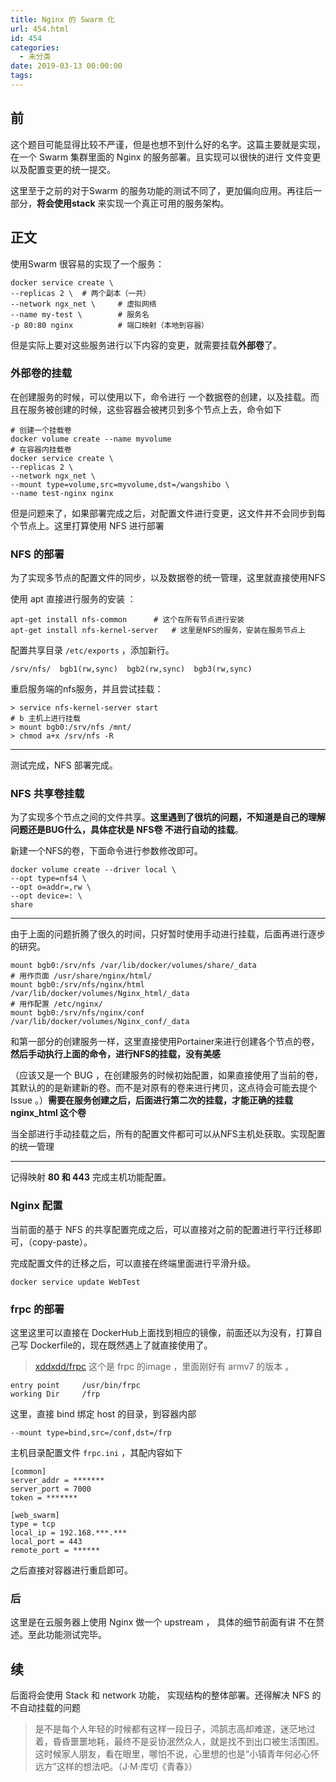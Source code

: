 ```yaml
---
title: Nginx 的 Swarm 化
url: 454.html
id: 454
categories:
  - 未分类
date: 2019-03-13 00:00:00
tags:
---
```


前
-

这个题目可能显得比较不严谨，但是也想不到什么好的名字。这篇主要就是实现，在一个 Swarm 集群里面的 Nginx 的服务部署。且实现可以很快的进行 文件变更以及配置变更的统一提交。

这里至于之前的对于Swarm 的服务功能的测试不同了，更加偏向应用。再往后一部分，**将会使用stack** 来实现一个真正可用的服务架构。

正文
--

使用Swarm 很容易的实现了一个服务：

    docker service create \
    --replicas 2 \  # 两个副本（一共）
    --network ngx_net \     # 虚拟网络
    --name my-test \        # 服务名
    -p 80:80 nginx          # 端口映射（本地到容器）

但是实际上要对这些服务进行以下内容的变更，就需要挂载**外部卷**了。

### 外部卷的挂载

在创建服务的时候，可以使用以下，命令进行 一个数据卷的创建，以及挂载。而且在服务被创建的时候，这些容器会被拷贝到多个节点上去，命令如下

    # 创建一个挂载卷
    docker volume create --name myvolume
    # 在容器内挂载卷
    docker service create \
    --replicas 2 \
    --network ngx_net \
    --mount type=volume,src=myvolume,dst=/wangshibo \
    --name test-nginx nginx

但是问题来了，如果部署完成之后，对配置文件进行变更，这文件并不会同步到每个节点上。这里打算使用 NFS 进行部署

### NFS 的部署

为了实现多节点的配置文件的同步，以及数据卷的统一管理，这里就直接使用NFS

使用 apt 直接进行服务的安装 ：

    apt-get install nfs-common      # 这个在所有节点进行安装
    apt-get install nfs-kernel-server   # 这里是NFS的服务，安装在服务节点上

配置共享目录 `/etc/exports` ，添加新行。

    /srv/nfs/  bgb1(rw,sync)  bgb2(rw,sync)  bgb3(rw,sync)

重启服务端的nfs服务，并且尝试挂载：

    > service nfs-kernel-server start
    # b 主机上进行挂载
    > mount bgb0:/srv/nfs /mnt/
    > chmod a+x /srv/nfs -R

* * *

测试完成，NFS 部署完成。

### NFS 共享卷挂载

为了实现多个节点之间的文件共享。**这里遇到了很坑的问题，不知道是自己的理解问题还是BUG什么，具体症状是 NFS卷 不进行自动的挂载**。

新建一个NFS的卷，下面命令进行参数修改即可。

    docker volume create --driver local \
    --opt type=nfs4 \
    --opt o=addr=,rw \
    --opt device=: \
    share

* * *

由于上面的问题折腾了很久的时间，只好暂时使用手动进行挂载，后面再进行逐步的研究。

    mount bgb0:/srv/nfs /var/lib/docker/volumes/share/_data
    # 用作页面 /usr/share/nginx/html/
    mount bgb0:/srv/nfs/nginx/html /var/lib/docker/volumes/Nginx_html/_data
    # 用作配置 /etc/nginx/
    mount bgb0:/srv/nfs/nginx/conf /var/lib/docker/volumes/Nginx_conf/_data

和第一部分的创建服务一样，这里直接使用Portainer来进行创建各个节点的卷，**然后手动执行上面的命令，进行NFS的挂载，没有美感**

（应该又是一个 BUG ，在创建服务的时候初始配置，如果直接使用了当前的卷，其默认的的是新建新的卷。而不是对原有的卷来进行拷贝，这点待会可能去提个 Issue 。）**需要在服务创建之后，后面进行第二次的挂载，才能正确的挂载 nginx_html 这个卷**

当全部进行手动挂载之后，所有的配置文件都可可以从NFS主机处获取。实现配置的统一管理

* * *

记得映射 **80 和 443** 完成主机功能配置。

### Nginx 配置

当前面的基于 NFS 的共享配置完成之后，可以直接对之前的配置进行平行迁移即可，（copy-paste）。

完成配置文件的迁移之后，可以直接在终端里面进行平滑升级。

    docker service update WebTest

### frpc 的部署

这里这里可以直接在 DockerHub上面找到相应的镜像，前面还以为没有，打算自己写 Dockerfile的，现在既然遇上了就直接使用了。

> [xddxdd/frpc](https://hub.docker.com/r/xddxdd/frpc/tags) 这个是 frpc 的image ，里面刚好有 armv7 的版本 。

    entry point     /usr/bin/frpc
    working Dir     /frp
    

这里，直接 bind 绑定 host 的目录，到容器内部

    --mount type=bind,src=/conf,dst=/frp
    

主机目录配置文件 `frpc.ini` ，其配内容如下

    [common]
    server_addr = *******
    server_port = 7000
    token = *******
    
    [web_swarm]
    type = tcp
    local_ip = 192.168.***.***
    local_port = 443
    remote_port = ******
    

之后直接对容器进行重启即可。

### 后

这里是在云服务器上使用 Nginx 做一个 upstream ， 具体的细节前面有讲 不在赘述。至此功能测试完毕。

续
-

后面将会使用 Stack 和 network 功能， 实现结构的整体部署。还得解决 NFS 的不自动挂载的问题

> 是不是每个人年轻的时候都有这样一段日子，鸿鹄志高却难遂，迷茫地过着，昏昏噩噩地耗，最终不是妥协泯然众人，就是找不到出口被生活围困。这时候家人朋友，看在眼里，哪怕不说，心里想的也是“小镇青年何必心怀远方”这样的想法吧。（J·M·库切《青春》）